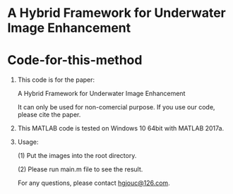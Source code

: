 # A Hybrid Framework for Underwater Image Enhancement
# Code-for-this-method

1. This code is for the paper: 

   A Hybrid Framework for Underwater Image Enhancement

   It can only be used for non-comercial purpose. If you use our code, please cite the paper.

2. This MATLAB code is tested on Windows 10 64bit with MATLAB 2017a. 

3. Usage:

   (1) Put the images into the root directory.


   (2) Please run main.m file to see the result.


   For any questions, please contact hgjouc@126.com.
